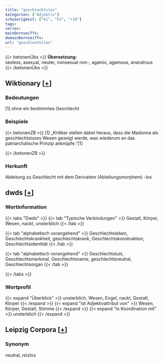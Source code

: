 ```yaml
---
title: "geschlechtslos"
kategorien: ["Adjektiv"]
schwierigkeit: ["k1", "h2", "r19"]
tags:
series:
mainDornseiffs:
domainDornseiffs:
url: "geschlechtslos"
---
```


{{< betonenÜbs >}}
**Übersetzung:**  
sexless, asexual, neuter, nonsexual non-, agamic, agamous, anandrous  
{{< /betonenÜbs >}}

## Wiktionary [[+](https://de.wiktionary.org/wiki/geschlechtslos)]

### Bedeutungen
[1] ohne ein bestimmtes Geschlecht  

### Beispiele
{{< betonenZB >}}
[1] „Kritiker stellen dabei heraus, dass die Madonna als geschlechtsloses Wesen gezeigt werde, was wiederum an das patriarchalische Prinzip anknüpfe.“[1]  

{{< /betonenZB >}}
### Herkunft
Ableitung zu Geschlecht mit dem Derivatem (Ableitungsmorphem) -los  



## dwds [[+](https://www.dwds.de/wb/geschlechtslos)]

### Wortinformation
{{< tabs "Dwds" >}}
{{< tab "Typische Verbindungen" >}}
Gestalt, Körper, Wesen, nackt, unsterblich
{{< /tab >}}

{{< tab "alphabetisch vorangehend" >}}
Geschlechtsleben, Geschlechtskrankheit, geschlechtskrank, Geschlechtskonstruktion, Geschlechtsidentität
{{< /tab >}}

{{< tab "alphabetisch vorangehend" >}}
Geschlechtslust, Geschlechtsmerkmal, Geschlechtsname, geschlechtsneutral, Geschlechtsorgan
{{< /tab >}}

{{< /tabs >}}

### Wortprofil
{{< expand "Überblick" >}} unsterblich, Wesen, Engel, nackt, Gestalt, Körper {{< /expand >}}
{{< expand "ist Adjektivattribut von" >}} Wesen, Körper, Gestalt, Stimme {{< /expand >}}
{{< expand "in Koordination mit" >}} unsterblich {{< /expand >}}

## Leipzig Corpora [[+](https://corpora.uni-leipzig.de/en/res?word=geschlechtslos&corpusId=deu_newscrawl-public_2018)]


### Synonym
neutral, reizlos

